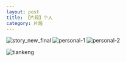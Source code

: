 ```yaml
---
layout: post
title: 【片段】个人
category: 片段
---
```

![story_new_final](http://r74vtd8b0.hd-bkt.clouddn.com/img/story_new_final.png)
![personal-1](http://r74vtd8b0.hd-bkt.clouddn.com/img/personal-1.png)
![personal-2](http://r74vtd8b0.hd-bkt.clouddn.com/img/personal-2.png)

![tiankeng](http://r74vtd8b0.hd-bkt.clouddn.com/img/tiankeng.png)



  



